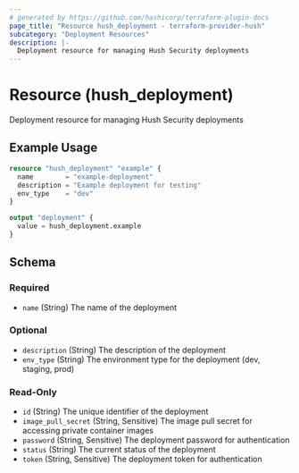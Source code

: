```yaml
---
# generated by https://github.com/hashicorp/terraform-plugin-docs
page_title: "Resource hush_deployment - terraform-provider-hush"
subcategory: "Deployment Resources"
description: |-
  Deployment resource for managing Hush Security deployments
---
```


# Resource (hush_deployment)

Deployment resource for managing Hush Security deployments

## Example Usage

```terraform
resource "hush_deployment" "example" {
  name        = "example-deployment"
  description = "Example deployment for testing"
  env_type    = "dev"
}

output "deployment" {
  value = hush_deployment.example
}
```

<!-- schema generated by tfplugindocs -->
## Schema

### Required

- `name` (String) The name of the deployment

### Optional

- `description` (String) The description of the deployment
- `env_type` (String) The environment type for the deployment (dev, staging, prod)

### Read-Only

- `id` (String) The unique identifier of the deployment
- `image_pull_secret` (String, Sensitive) The image pull secret for accessing private container images
- `password` (String, Sensitive) The deployment password for authentication
- `status` (String) The current status of the deployment
- `token` (String, Sensitive) The deployment token for authentication
